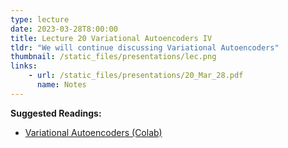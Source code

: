 ```yaml
---
type: lecture
date: 2023-03-28T8:00:00
title: Lecture 20 Variational Autoencoders IV
tldr: "We will continue discussing Variational Autoencoders"
thumbnail: /static_files/presentations/lec.png
links: 
    - url: /static_files/presentations/20_Mar_28.pdf
      name: Notes
---
```

**Suggested Readings:**
- [Variational Autoencoders (Colab)](https://colab.research.google.com/drive/1rBxHNQEfmX-cjmDQo62lb2WlcctJD4w_?usp=sharing)


